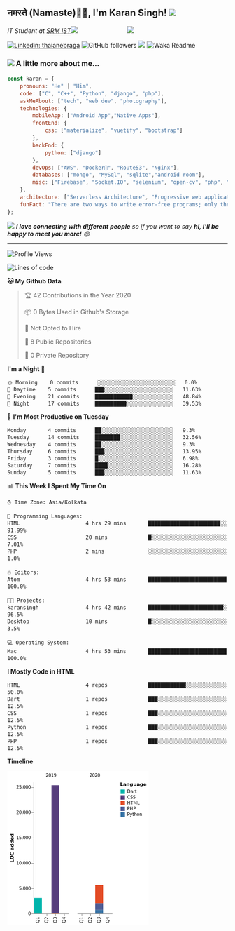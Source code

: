 <h2>नमस्ते (Namaste)🙏🏻, I'm Karan Singh! <img src="https://media.giphy.com/media/12oufCB0MyZ1Go/giphy.gif" width="50"></h2>
<img align='right' src="https://media.giphy.com/media/M9gbBd9nbDrOTu1Mqx/giphy.gif" width="230">
<p><em>IT Student at <a href="https://www.srmist.edu.in/">SRM IST</a><img src="https://media.giphy.com/media/WUlplcMpOCEmTGBtBW/giphy.gif" width="30"> 
</em></p>


[![Linkedin: thaianebraga](https://img.shields.io/badge/-karan-blue?style=flat-square&logo=Linkedin&logoColor=white&link=https://www.linkedin.com/in/karan-singh-376204160/)](https://www.linkedin.com/in/karan-singh-376204160/)
![GitHub followers](https://img.shields.io/github/followers/karan06126?label=Follow&style=social)
![](https://visitor-badge.glitch.me/badge?page_id=karan06126.karan06126)
![Waka Readme](https://github.com/karan06126/karan06126/workflows/Waka%20Readme/badge.svg)

### <img src="https://media.giphy.com/media/VgCDAzcKvsR6OM0uWg/giphy.gif" width="50"> A little more about me...  

```javascript
const karan = {
    pronouns: "He" | "Him",
    code: ["C", "C++", "Python", "django", "php"],
    askMeAbout: ["tech", "web dev", "photography"],
    technologies: {
        mobileApp: ["Android App","Native Apps"],
        frontEnd: {
            css: ["materialize", "vuetify", "bootstrap"]
        },
        backEnd: {
            python: ["django"]
        },
        devOps: ["AWS", "Docker🐳", "Route53", "Nginx"],
        databases: ["mongo", "MySql", "sqlite","android room"],
        misc: ["Firebase", "Socket.IO", "selenium", "open-cv", "php", "SuiteApp"]
    },
    architecture: ["Serverless Architecture", "Progressive web applications", "Single page applications"],
    funFact: "There are two ways to write error-free programs; only the third one works"
};
```

<img src="https://media.giphy.com/media/LnQjpWaON8nhr21vNW/giphy.gif" width="60"> <em><b>I love connecting with different people</b> so if you want to say <b>hi, I'll be happy to meet you more!</b> 😊</em>

---

<!--START_SECTION:waka-->
![Profile Views](http://img.shields.io/badge/Profile%20Views-1-blue)

![Lines of code](https://img.shields.io/badge/From%20Hello%20World%20I%27ve%20Written-7156%20lines%20of%20code-blue)

**🐱 My Github Data** 

> 🏆 42 Contributions in the Year 2020
 > 
> 📦 0 Bytes Used in Github's Storage 
 > 
> 🚫 Not Opted to Hire
 > 
> 📜 8 Public Repositories
 > 
> 🔑 0 Private Repository 
 > 
**I'm a Night 🦉** 

```text
🌞 Morning    0 commits      ░░░░░░░░░░░░░░░░░░░░░░░░░   0.0% 
🌆 Daytime    5 commits      ███░░░░░░░░░░░░░░░░░░░░░░   11.63% 
🌃 Evening    21 commits     ████████████░░░░░░░░░░░░░   48.84% 
🌙 Night      17 commits     ██████████░░░░░░░░░░░░░░░   39.53%

```
📅 **I'm Most Productive on Tuesday** 

```text
Monday       4 commits      ██░░░░░░░░░░░░░░░░░░░░░░░   9.3% 
Tuesday      14 commits     ████████░░░░░░░░░░░░░░░░░   32.56% 
Wednesday    4 commits      ██░░░░░░░░░░░░░░░░░░░░░░░   9.3% 
Thursday     6 commits      ███░░░░░░░░░░░░░░░░░░░░░░   13.95% 
Friday       3 commits      █░░░░░░░░░░░░░░░░░░░░░░░░   6.98% 
Saturday     7 commits      ████░░░░░░░░░░░░░░░░░░░░░   16.28% 
Sunday       5 commits      ███░░░░░░░░░░░░░░░░░░░░░░   11.63%

```


📊 **This Week I Spent My Time On** 

```text
⌚︎ Time Zone: Asia/Kolkata

💬 Programming Languages: 
HTML                     4 hrs 29 mins       ███████████████████████░░   91.99% 
CSS                      20 mins             █░░░░░░░░░░░░░░░░░░░░░░░░   7.01% 
PHP                      2 mins              ░░░░░░░░░░░░░░░░░░░░░░░░░   1.0%

🔥 Editors: 
Atom                     4 hrs 53 mins       █████████████████████████   100.0%

🐱‍💻 Projects: 
karansingh               4 hrs 42 mins       ████████████████████████░   96.5% 
Desktop                  10 mins             █░░░░░░░░░░░░░░░░░░░░░░░░   3.5%

💻 Operating System: 
Mac                      4 hrs 53 mins       █████████████████████████   100.0%

```

**I Mostly Code in HTML** 

```text
HTML                     4 repos             ████████████░░░░░░░░░░░░░   50.0% 
Dart                     1 repos             ███░░░░░░░░░░░░░░░░░░░░░░   12.5% 
CSS                      1 repos             ███░░░░░░░░░░░░░░░░░░░░░░   12.5% 
Python                   1 repos             ███░░░░░░░░░░░░░░░░░░░░░░   12.5% 
PHP                      1 repos             ███░░░░░░░░░░░░░░░░░░░░░░   12.5%

```


**Timeline**

![Chart not found](https://github.com/karan06126/karan06126/blob/master/charts/bar_graph.png) 


<!--END_SECTION:waka-->
